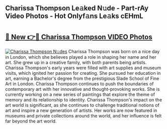 ## Charissa Thompson Le𝚊ked N𝚞de - Part-rAy Video Photos - Hot Onlyf𝚊ns Le𝚊ks cEHmL

# <h2><a href="http://ab4233.deff.icu/?id=Charissa+Thompson">🔗 New 👉🔴 Charissa Thompson VIDEO Photos</a></h2>

[![Charissa Thompson N𝚞des](https://i.imgur.com/rIISA9y.gif)](http://ab4233.deff.icu/?id=Charissa+Thompson)
Charissa Thompson was born on a nice day in London, which she believes played a role in shaping her name and her art. She grew up in a creative family, with both parents being artists. Charissa Thompson's early years were filled with art supplies and museum visits, which ignited her passion for creating. She pursued her education in art, earning a Bachelor's degree from the prestigious Slade School of Fine Art in London. Charissa Thompson continues to push the boundaries of contemporary art with her innovative and thought-provoking works. She is currently working on a new series of paintings that explore the theme of memory and its relationship to identity. Charissa Thompson's impact on the art world is significant, as she continues to challenge traditional notions of art and inspire a new generation of artists. Her works are now featured in museums and private collections around the world, and her influence is felt far beyond the art world.
